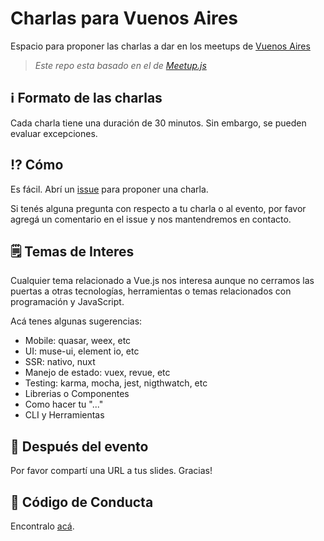 # Charlas para Vuenos Aires
Espacio para proponer las charlas a dar en los meetups de [Vuenos Aires](http://www.meetup.com/vuenos-aires)

> *Este repo esta basado en el de [Meetup.js](https://github.com/meetupjs-ar/charlas)*

## ℹ️ Formato de las charlas
Cada charla tiene una duración de 30 minutos. Sin embargo, se pueden evaluar excepciones.

## ⁉️ Cómo
Es fácil. Abrí un [issue](https://github.com/vuenos-aires/charlas/issues) para proponer una charla.

Si tenés alguna pregunta con respecto a tu charla o al evento, por favor agregá un comentario en el issue y nos mantendremos en contacto.

## 🗒 Temas de Interes
Cualquier tema relacionado a Vue.js nos interesa aunque no cerramos las puertas a otras tecnologías, herramientas o temas relacionados con programación y JavaScript.

Acá tenes algunas sugerencias:

* Mobile: quasar, weex, etc
* UI: muse-ui, element io, etc
* SSR: nativo, nuxt
* Manejo de estado: vuex, revue, etc
* Testing: karma, mocha, jest, nigthwatch, etc
* Librerias o Componentes
* Como hacer tu "..."
* CLI y Herramientas

## 📅 Después del evento
Por favor compartí una URL a tus slides.
Gracias!

## 🚨 Código de Conducta
Encontralo [acá][1].

[1]: https://github.com/vuenos-aires/charlas/blob/master/CONDUCT.md
